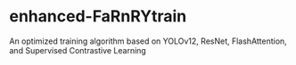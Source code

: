 # enhanced-FaRnRYtrain
An optimized training algorithm based on YOLOv12, ResNet, FlashAttention, and Supervised Contrastive Learning
